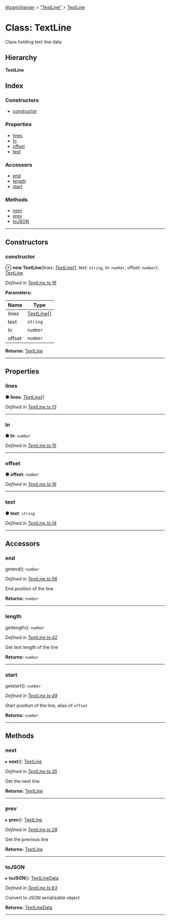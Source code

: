 [@zaml/parser](../README.md) > ["TextLine"](../modules/_textline_.md) > [TextLine](../classes/_textline_.textline.md)

# Class: TextLine

Class holding text line data

## Hierarchy

**TextLine**

## Index

### Constructors

* [constructor](_textline_.textline.md#constructor)

### Properties

* [lines](_textline_.textline.md#lines)
* [ln](_textline_.textline.md#ln)
* [offset](_textline_.textline.md#offset)
* [text](_textline_.textline.md#text)

### Accessors

* [end](_textline_.textline.md#end)
* [length](_textline_.textline.md#length)
* [start](_textline_.textline.md#start)

### Methods

* [next](_textline_.textline.md#next)
* [prev](_textline_.textline.md#prev)
* [toJSON](_textline_.textline.md#tojson)

---

## Constructors

<a id="constructor"></a>

###  constructor

⊕ **new TextLine**(lines: *[TextLine](_textline_.textline.md)[]*, text: *`string`*, ln: *`number`*, offset: *`number`*): [TextLine](_textline_.textline.md)

*Defined in [TextLine.ts:16](https://github.com/nexushubs/zaml-lang/blob/dc16477/packages/zaml-parser/src/TextLine.ts#L16)*

**Parameters:**

| Name | Type |
| ------ | ------ |
| lines | [TextLine](_textline_.textline.md)[] |
| text | `string` |
| ln | `number` |
| offset | `number` |

**Returns:** [TextLine](_textline_.textline.md)

___

## Properties

<a id="lines"></a>

###  lines

**● lines**: *[TextLine](_textline_.textline.md)[]*

*Defined in [TextLine.ts:13](https://github.com/nexushubs/zaml-lang/blob/dc16477/packages/zaml-parser/src/TextLine.ts#L13)*

___
<a id="ln"></a>

###  ln

**● ln**: *`number`*

*Defined in [TextLine.ts:15](https://github.com/nexushubs/zaml-lang/blob/dc16477/packages/zaml-parser/src/TextLine.ts#L15)*

___
<a id="offset"></a>

###  offset

**● offset**: *`number`*

*Defined in [TextLine.ts:16](https://github.com/nexushubs/zaml-lang/blob/dc16477/packages/zaml-parser/src/TextLine.ts#L16)*

___
<a id="text"></a>

###  text

**● text**: *`string`*

*Defined in [TextLine.ts:14](https://github.com/nexushubs/zaml-lang/blob/dc16477/packages/zaml-parser/src/TextLine.ts#L14)*

___

## Accessors

<a id="end"></a>

###  end

getend(): `number`

*Defined in [TextLine.ts:56](https://github.com/nexushubs/zaml-lang/blob/dc16477/packages/zaml-parser/src/TextLine.ts#L56)*

End position of the line

**Returns:** `number`

___
<a id="length"></a>

###  length

getlength(): `number`

*Defined in [TextLine.ts:42](https://github.com/nexushubs/zaml-lang/blob/dc16477/packages/zaml-parser/src/TextLine.ts#L42)*

Get text length of the line

**Returns:** `number`

___
<a id="start"></a>

###  start

getstart(): `number`

*Defined in [TextLine.ts:49](https://github.com/nexushubs/zaml-lang/blob/dc16477/packages/zaml-parser/src/TextLine.ts#L49)*

Start position of the line, alias of `offset`

**Returns:** `number`

___

## Methods

<a id="next"></a>

###  next

▸ **next**(): [TextLine](_textline_.textline.md)

*Defined in [TextLine.ts:35](https://github.com/nexushubs/zaml-lang/blob/dc16477/packages/zaml-parser/src/TextLine.ts#L35)*

Get the next line

**Returns:** [TextLine](_textline_.textline.md)

___
<a id="prev"></a>

###  prev

▸ **prev**(): [TextLine](_textline_.textline.md)

*Defined in [TextLine.ts:28](https://github.com/nexushubs/zaml-lang/blob/dc16477/packages/zaml-parser/src/TextLine.ts#L28)*

Get the previous line

**Returns:** [TextLine](_textline_.textline.md)

___
<a id="tojson"></a>

###  toJSON

▸ **toJSON**(): [TextLineData](../interfaces/_textline_.textlinedata.md)

*Defined in [TextLine.ts:63](https://github.com/nexushubs/zaml-lang/blob/dc16477/packages/zaml-parser/src/TextLine.ts#L63)*

Convert to JSON serializable object

**Returns:** [TextLineData](../interfaces/_textline_.textlinedata.md)

___

